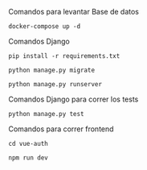 
Comandos para levantar Base de datos

```docker-compose up -d```

Comandos Django

```pip install -r requirements.txt```

```python manage.py migrate```

```python manage.py runserver```


Comandos Django para correr los tests

```python manage.py test```

Comandos para correr frontend

```cd vue-auth```

```npm run dev```